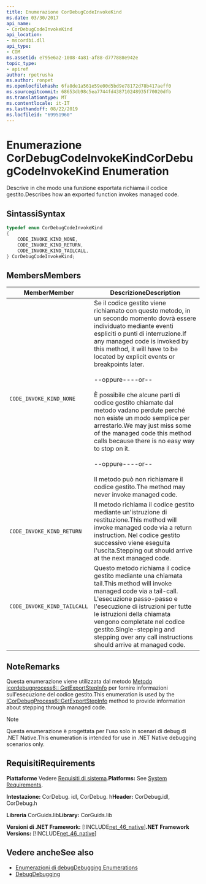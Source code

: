 ```yaml
---
title: Enumerazione CorDebugCodeInvokeKind
ms.date: 03/30/2017
api_name:
- CorDebugCodeInvokeKind
api_location:
- mscordbi.dll
api_type:
- COM
ms.assetid: e795e6a2-1008-4a81-af88-d777888e942e
topic_type:
- apiref
author: rpetrusha
ms.author: ronpet
ms.openlocfilehash: 6fa8de1a561e59e00d5bd9e78172d78b417aeff0
ms.sourcegitcommit: 68653db98c5ea7744fd438710248935f70020dfb
ms.translationtype: MT
ms.contentlocale: it-IT
ms.lasthandoff: 08/22/2019
ms.locfileid: "69951960"
---
```

# <a name="cordebugcodeinvokekind-enumeration"></a><span data-ttu-id="bedbc-102">Enumerazione CorDebugCodeInvokeKind</span><span class="sxs-lookup"><span data-stu-id="bedbc-102">CorDebugCodeInvokeKind Enumeration</span></span>
<span data-ttu-id="bedbc-103">Descrive in che modo una funzione esportata richiama il codice gestito.</span><span class="sxs-lookup"><span data-stu-id="bedbc-103">Describes how an exported function invokes managed code.</span></span>  
  
## <a name="syntax"></a><span data-ttu-id="bedbc-104">Sintassi</span><span class="sxs-lookup"><span data-stu-id="bedbc-104">Syntax</span></span>  
  
```cpp  
typedef enum CorDebugCodeInvokeKind  
{  
    CODE_INVOKE_KIND_NONE,       
    CODE_INVOKE_KIND_RETURN,     
    CODE_INVOKE_KIND_TAILCALL,   
} CorDebugCodeInvokeKind;  
```  
  
## <a name="members"></a><span data-ttu-id="bedbc-105">Members</span><span class="sxs-lookup"><span data-stu-id="bedbc-105">Members</span></span>  
  
|<span data-ttu-id="bedbc-106">Member</span><span class="sxs-lookup"><span data-stu-id="bedbc-106">Member</span></span>|<span data-ttu-id="bedbc-107">Descrizione</span><span class="sxs-lookup"><span data-stu-id="bedbc-107">Description</span></span>|  
|------------|-----------------|  
|`CODE_INVOKE_KIND_NONE`|<span data-ttu-id="bedbc-108">Se il codice gestito viene richiamato con questo metodo, in un secondo momento dovrà essere individuato mediante eventi espliciti o punti di interruzione.</span><span class="sxs-lookup"><span data-stu-id="bedbc-108">If any managed code is invoked by this method, it will have to be located by explicit events or breakpoints later.</span></span><br /><br /> <span data-ttu-id="bedbc-109">--oppure--</span><span class="sxs-lookup"><span data-stu-id="bedbc-109">--or--</span></span><br /><br /> <span data-ttu-id="bedbc-110">È possibile che alcune parti di codice gestito chiamate dal metodo vadano perdute perché non esiste un modo semplice per arrestarlo.</span><span class="sxs-lookup"><span data-stu-id="bedbc-110">We may just miss some of the managed code this method calls because there is no easy way to stop on it.</span></span><br /><br /> <span data-ttu-id="bedbc-111">--oppure--</span><span class="sxs-lookup"><span data-stu-id="bedbc-111">--or--</span></span><br /><br /> <span data-ttu-id="bedbc-112">Il metodo può non richiamare il codice gestito.</span><span class="sxs-lookup"><span data-stu-id="bedbc-112">The method may never invoke managed code.</span></span>|  
|`CODE_INVOKE_KIND_RETURN`|<span data-ttu-id="bedbc-113">Il metodo richiama il codice gestito mediante un'istruzione di restituzione.</span><span class="sxs-lookup"><span data-stu-id="bedbc-113">This method will invoke managed code via a return instruction.</span></span> <span data-ttu-id="bedbc-114">Nel codice gestito successivo viene eseguita l'uscita.</span><span class="sxs-lookup"><span data-stu-id="bedbc-114">Stepping out should arrive at the next managed code.</span></span>|  
|`CODE_INVOKE_KIND_TAILCALL`|<span data-ttu-id="bedbc-115">Questo metodo richiama il codice gestito mediante una chiamata tail.</span><span class="sxs-lookup"><span data-stu-id="bedbc-115">This method will invoke managed code via a tail-call.</span></span> <span data-ttu-id="bedbc-116">L'esecuzione passo-passo e l'esecuzione di istruzioni per tutte le istruzioni della chiamata vengono completate nel codice gestito.</span><span class="sxs-lookup"><span data-stu-id="bedbc-116">Single-stepping and stepping over any call instructions should arrive at managed code.</span></span>|  
  
## <a name="remarks"></a><span data-ttu-id="bedbc-117">Note</span><span class="sxs-lookup"><span data-stu-id="bedbc-117">Remarks</span></span>  
 <span data-ttu-id="bedbc-118">Questa enumerazione viene utilizzata dal metodo [Metodo icordebugprocess6:: GetExportStepInfo](../../../../docs/framework/unmanaged-api/debugging/icordebugprocess6-getexportstepinfo-method.md) per fornire informazioni sull'esecuzione del codice gestito.</span><span class="sxs-lookup"><span data-stu-id="bedbc-118">This enumeration is used by the [ICorDebugProcess6::GetExportStepInfo](../../../../docs/framework/unmanaged-api/debugging/icordebugprocess6-getexportstepinfo-method.md) method to provide information about stepping through managed code.</span></span>  
  
> [!NOTE]
> <span data-ttu-id="bedbc-119">Questa enumerazione è progettata per l'uso solo in scenari di debug di .NET Native.</span><span class="sxs-lookup"><span data-stu-id="bedbc-119">This enumeration is intended for use in .NET Native debugging scenarios only.</span></span>  
  
## <a name="requirements"></a><span data-ttu-id="bedbc-120">Requisiti</span><span class="sxs-lookup"><span data-stu-id="bedbc-120">Requirements</span></span>  
 <span data-ttu-id="bedbc-121">**Piattaforme** Vedere [Requisiti di sistema](../../../../docs/framework/get-started/system-requirements.md).</span><span class="sxs-lookup"><span data-stu-id="bedbc-121">**Platforms:** See [System Requirements](../../../../docs/framework/get-started/system-requirements.md).</span></span>  
  
 <span data-ttu-id="bedbc-122">**Intestazione:** CorDebug. idl, CorDebug. h</span><span class="sxs-lookup"><span data-stu-id="bedbc-122">**Header:** CorDebug.idl, CorDebug.h</span></span>  
  
 <span data-ttu-id="bedbc-123">**Libreria** CorGuids.lib</span><span class="sxs-lookup"><span data-stu-id="bedbc-123">**Library:** CorGuids.lib</span></span>  
  
 <span data-ttu-id="bedbc-124">**Versioni di .NET Framework:** [!INCLUDE[net_46_native](../../../../includes/net-46-native-md.md)]</span><span class="sxs-lookup"><span data-stu-id="bedbc-124">**.NET Framework Versions:** [!INCLUDE[net_46_native](../../../../includes/net-46-native-md.md)]</span></span>  
  
## <a name="see-also"></a><span data-ttu-id="bedbc-125">Vedere anche</span><span class="sxs-lookup"><span data-stu-id="bedbc-125">See also</span></span>

- [<span data-ttu-id="bedbc-126">Enumerazioni di debug</span><span class="sxs-lookup"><span data-stu-id="bedbc-126">Debugging Enumerations</span></span>](../../../../docs/framework/unmanaged-api/debugging/debugging-enumerations.md)
- [<span data-ttu-id="bedbc-127">Debug</span><span class="sxs-lookup"><span data-stu-id="bedbc-127">Debugging</span></span>](../../../../docs/framework/unmanaged-api/debugging/index.md)
